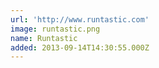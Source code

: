 ```yaml
---
url: 'http://www.runtastic.com'
image: runtastic.png
name: Runtastic
added: 2013-09-14T14:30:55.000Z
---
```

